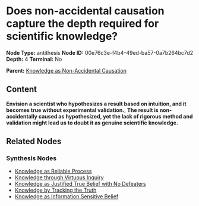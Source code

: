 # Does non-accidental causation capture the depth required for scientific knowledge?

**Node Type:** antithesis
**Node ID:** 00e76c3e-f4b4-49ed-ba57-0a7b264bc7d2
**Depth:** 4
**Terminal:** No

**Parent:** [Knowledge as Non-Accidental Causation](knowledge-as-non-accidental-causation-synthesis-e038905b-1835-4397-8a81-d684680e0225.md)

## Content

**Envision a scientist who hypothesizes a result based on intuition, and it becomes true without experimental validation.**, **The result is non-accidentally caused as hypothesized, yet the lack of rigorous method and validation might lead us to doubt it as genuine scientific knowledge.**

## Related Nodes

### Synthesis Nodes

- [Knowledge as Reliable Process](knowledge-as-reliable-process-synthesis-b02ca9da-e2ed-4a70-9ef9-8ce7cf677fcc.md)
- [Knowledge through Virtuous Inquiry](knowledge-through-virtuous-inquiry-synthesis-5337f021-55d6-4e6f-b0ae-5332e9a64fb0.md)
- [Knowledge as Justified True Belief with No Defeaters](knowledge-as-justified-true-belief-with-no-defeaters-synthesis-60b54c05-0ca1-4218-8087-bedd405f03db.md)
- [Knowledge by Tracking the Truth](knowledge-by-tracking-the-truth-synthesis-80b6c56c-48fc-4e05-94a9-5b1a58594bd0.md)
- [Knowledge as Information Sensitive Belief](knowledge-as-information-sensitive-belief-synthesis-4c2121ca-cf71-4a91-8dc5-ee348825e827.md)
